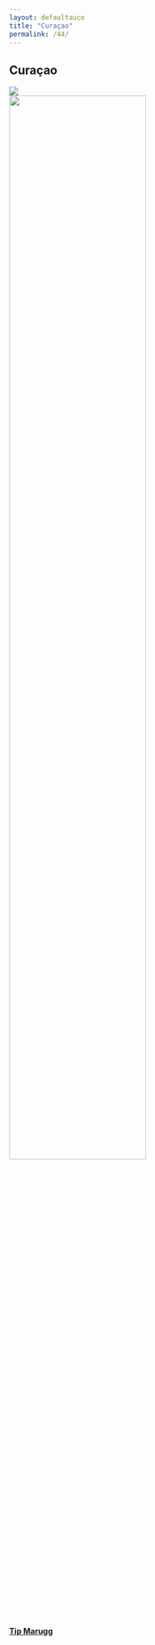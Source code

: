 ```yaml
---
layout: defaultauco
title: "Curaçao"
permalink: /44/
---
```


<div class="container-0">
    <div class="container-title">
        <span class="country"><h2>Curaçao</h2></span>
        <div class="photo-co">
          <img src="https://i.pinimg.com/564x/4e/84/8a/4e848ac28034f95bb64de5870dfa1a6e.jpg" >
    </div>
</div>
<!-- partial:index.partial.html -->
<div class="container">
  <div class="timeline clearfix">
  <div class="vertical-line">

  <div id="post-1" class="vesti-col timeline-post">
   <div class="vesti-content-wrapper">
     <div class="photo">
       <img src="https://www.ronslate.com/wp-content/uploads/files/rs4/MaruggPostage.jpeg" width="70%" >
       <div class="vesti-date-wrapper">
         <div class="vesti-date">
         </div>
       </div>
     </div>
     <div class="vesti-desc">
       <a class="desc-a" href="#">
         <h4><a href="/tmarugg">Tip Marugg</a></h4>
       </a>
     </div>
   </div>
 </div>